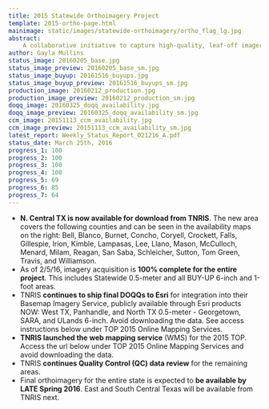 ```yaml
---
title: 2015 Statewide Orthoimagery Project
template: 2015-ortho-page.html
mainimage: static/images/statewide-orthoimagery/ortho_flag_lg.jpg
abstract:
    A collaborative initiative to capture high-quality, leaf-off imagery for the entire state, slated for public release in Spring 2016.
author: Gayla Mullins
status_image: 20160205_base.jpg
status_image_preview: 20160205_base_sm.jpg
status_image_buyup: 20161516_buyups.jpg
status_image_buyup_preview: 20161516_buyups_sm.jpg
production_image: 20160212_production.jpg
production_image_preview: 20160212_production_sm.jpg
doqq_image: 20160325_doqq_availability.jpg
doqq_image_preview: 20160325_doqq_availability_sm.jpg
ccm_image: 20151113_ccm_availability.jpg
ccm_image_preview: 20151113_ccm_availability_sm.jpg
latest_report: Weekly_Status_Report_021216_A.pdf
status_date: March 25th, 2016
progress_1: 100
progress_2: 100
progress_3: 100
progress_4: 100
progress_5: 69
progress_6: 85
progress_7: 64
---
```


- **N. Central TX is now available for download from TNRIS**. The new area covers the following counties and can be seen in the availability maps on the right: Bell, Blanco, Burnet, Concho, Coryell, Crockett, Falls, Gillespie, Irion, Kimble, Lampasas, Lee, Llano, Mason, McCulloch, Menard, Milam, Reagan, San Saba, Schleicher, Sutton, Tom Green, Travis, and Williamson.
- As of 2/5/16, imagery acquisition is **100% complete for the entire project**. This includes Statewide 0.5-meter and all BUY-UP 6-inch and 1-foot areas.
- TNRIS **continues to ship final DOQQs to Esri** for integration into their Basemap Imagery Service, publicly available through Esri products NOW: West TX, Panhandle, and North TX 0.5-meter - Georgetown, SARA, and ULands 6-inch. Avoid downloading the data. See access instructions below under TOP 2015 Online Mapping Services.
- **TNRIS launched the web mapping service** (WMS) for the 2015 TOP. Access the url below under TOP 2015 Online Mapping Services and avoid downloading the data.
- TNRIS **continues Quality Control (QC) data review** for the remaining areas.
- Final orthoimagery for the entire state is expected to **be available by LATE Spring 2016**. East and South Central Texas will be available from TNRIS next.
